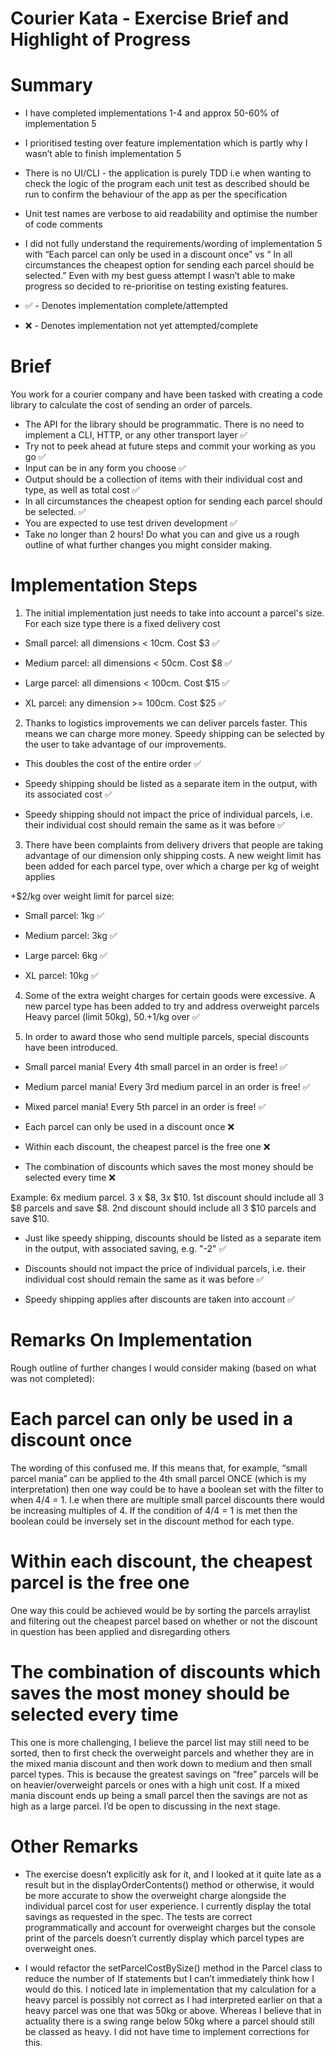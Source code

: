 # Courier Kata - Exercise Brief and Highlight of Progress

# Summary

- I have completed implementations 1-4 and approx 50-60% of implementation 5
- I prioritised testing over feature implementation which is partly why I wasn’t able to finish implementation 5
- There is no UI/CLI - the application is purely TDD i.e when wanting to check the logic of the program each unit test as described should be run to confirm the behaviour of the app as per the specification
- Unit test names are verbose to aid readability and optimise the number of code comments 
- I did not fully understand the requirements/wording of implementation 5 with “Each parcel can only be used in a discount once” vs “ In all circumstances the cheapest option for sending each parcel should be selected.” Even with my best guess attempt I wasn’t able to make progress so decided to re-prioritise on testing existing features.

- ✅ - Denotes implementation complete/attempted
- ❌ - Denotes implementation not yet attempted/complete

# Brief 
You work for a courier company and have been tasked with creating a code library to
calculate the cost of sending an order of parcels.

- The API for the library should be programmatic. There is no need to implement a CLI,
HTTP, or any other transport layer ✅ 
- Try not to peek ahead at future steps and commit your working as you go ✅
-  Input can be in any form you choose ✅
-  Output should be a collection of items with their individual cost and type, as well as
total cost ✅
- In all circumstances the cheapest option for sending each parcel should be selected. ✅
-  You are expected to use test driven development ✅
- Take no longer than 2 hours! Do what you can and give us a rough outline of what
further changes you might consider making.

# Implementation Steps

1) The initial implementation just needs to take into account a parcel's size. For each size
type there is a fixed delivery cost

- Small parcel: all dimensions < 10cm. Cost $3 ✅

-  Medium parcel: all dimensions < 50cm. Cost $8 ✅

- Large parcel: all dimensions < 100cm. Cost $15 ✅

- XL parcel: any dimension >= 100cm. Cost $25 ✅

2) Thanks to logistics improvements we can deliver parcels faster. This means we can
charge more money. Speedy shipping can be selected by the user to take advantage of our
improvements.

- This doubles the cost of the entire order ✅

- Speedy shipping should be listed as a separate item in the output, with its associated
cost ✅

- Speedy shipping should not impact the price of individual parcels, i.e. their individual
cost should remain the same as it was before ✅

3) There have been complaints from delivery drivers that people are taking advantage of our
dimension only shipping costs. A new weight limit has been added for each parcel type, over
which a charge per kg of weight applies

+$2/kg over weight limit for parcel size:

-  Small parcel: 1kg ✅

- Medium parcel: 3kg ✅

-  Large parcel: 6kg ✅

-  XL parcel: 10kg ✅

4) Some of the extra weight charges for certain goods were excessive. A new parcel type
has been added to try and address overweight parcels
Heavy parcel (limit 50kg), $50. +$1/kg over ✅

5) In order to award those who send multiple parcels, special discounts have been
introduced.

- Small parcel mania! Every 4th small parcel in an order is free! ✅

-  Medium parcel mania! Every 3rd medium parcel in an order is free! ✅

- Mixed parcel mania! Every 5th parcel in an order is free! ✅ 

-  Each parcel can only be used in a discount once ❌

-  Within each discount, the cheapest parcel is the free one ❌

- The combination of discounts which saves the most money should be selected every
time ❌

Example:
6x medium parcel. 3 x $8, 3x $10. 1st discount should include all 3 $8 parcels and save $8.
2nd discount should include all 3 $10 parcels and save $10.

- Just like speedy shipping, discounts should be listed as a separate item in the output,
with associated saving, e.g. "-2" ✅ 

- Discounts should not impact the price of individual parcels, i.e. their individual cost
should remain the same as it was before ✅

-  Speedy shipping applies after discounts are taken into account ✅

# Remarks On Implementation

Rough outline of further changes I would consider making (based on what was not completed):

# Each parcel can only be used in a discount once
The wording of this confused me. If this means that, for example, “small parcel mania” can be applied to the 4th small parcel ONCE (which is my interpretation) then one way could be to have a boolean set with the filter to when 4/4 = 1. I.e when there are multiple small parcel discounts there would be increasing multiples of 4. If the condition of 4/4 = 1 is met then the boolean could be inversely set in the discount method for each type. 

# Within each discount, the cheapest parcel is the free one 
One way this could be achieved would be by sorting the parcels arraylist and filtering out the cheapest parcel based on whether or not the discount in question has been applied and disregarding others

# The combination of discounts which saves the most money should be selected every time

This one is more challenging, I believe the parcel list may still need to be sorted, then to first check the overweight parcels and whether they are in the mixed mania discount and then work down to medium and then small parcel types. This is because the greatest savings on “free” parcels will be on heavier/overweight parcels or ones with a high unit cost. If a mixed mania discount ends up being a small parcel then the savings are not as high as a large parcel. I’d be open to discussing in the next stage.

# Other Remarks 
- The exercise doesn’t explicitly ask for it, and I looked at it quite late as a result but in the displayOrderContents() method or otherwise, it would be more accurate to show the overweight charge alongside the individual parcel cost for user experience. I currently display the total savings as requested in the spec. The tests are correct programmatically and account for overweight charges but the console print of the parcels doesn’t currently display which parcel types are overweight ones. 

- I would refactor the setParcelCostBySize() method in the Parcel class to reduce the number of If statements but I can’t immediately think how I would do this. I noticed late in implementation that my calculation for a heavy parcel is possibly not correct as I had interpreted earlier on that a heavy parcel was one that was 50kg or above. Whereas I believe that in actuality there is a swing range below 50kg where a parcel should still be classed as heavy. I did not have time to implement corrections for this.

